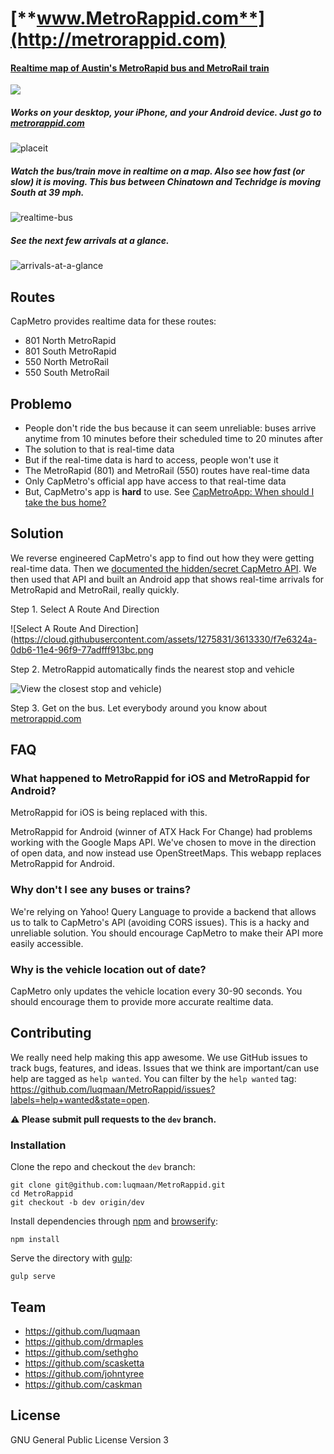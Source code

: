 [**www.MetroRappid.com**](http://metrorappid.com)
====================

#### [Realtime map of Austin's MetroRapid bus and MetroRail train](http://metrorappid.com)

[![](https://cloud.githubusercontent.com/assets/1275831/3210441/0128e4a2-eec1-11e3-8622-fc947f7c305c.png)](http://metrorappid.com)

##### Works on your desktop, your iPhone, and your Android device. Just go to [metrorappid.com](http://metrorappid.com)

![placeit](https://cloud.githubusercontent.com/assets/1275831/3565798/3078cb22-0ad3-11e4-8285-005d3c211766.jpg)


##### Watch the bus/train move in realtime on a map. Also see how fast (or slow) it is moving. This bus between Chinatown and Techridge is moving South at 39 mph.

![realtime-bus](https://cloud.githubusercontent.com/assets/1275831/3565764/29f44d6a-0ad0-11e4-9bc0-aa39e50b77a3.jpg)

##### See the next few arrivals at a glance.

![arrivals-at-a-glance](https://cloud.githubusercontent.com/assets/1275831/3565763/29f3796c-0ad0-11e4-9508-0b03d1fcd1b8.jpg)

## Routes

CapMetro provides realtime data for these routes:

- 801 North MetroRapid
- 801 South MetroRapid
- 550 North MetroRail
- 550 South MetroRail

## Problemo

- People don't ride the bus because it can seem unreliable: buses arrive anytime from 10 minutes before their scheduled time to 20 minutes after
- The solution to that is real-time data
- But if the real-time data is hard to access, people won't use it
- The MetroRapid (801) and MetroRail (550) routes have real-time data
- Only CapMetro's official app have access to that real-time data
- But, CapMetro's app is **hard** to use. See [CapMetroApp: When should I take the bus home?](https://github.com/sethgho/MetroRappidAndroid/wiki/CapMetro-App---When-should-I-take-the-bus-home)


## Solution

We reverse engineered CapMetro's app to find out how they were getting real-time data. Then we [documented the hidden/secret CapMetro API](https://github.com/luqmaan/MetroRappid/wiki/The-CapMetro-API).
We then used that API and built an Android app that shows real-time arrivals for MetroRapid and MetroRail, really quickly.

Step 1. Select A Route And Direction

![Select A Route And Direction](https://cloud.githubusercontent.com/assets/1275831/3613330/f7e6324a-0db6-11e4-96f9-77adfff913bc.png

Step 2. MetroRappid automatically finds the nearest stop and vehicle

![View the closest stop and vehicle](https://cloud.githubusercontent.com/assets/1275831/3613329/f7e0cdc8-0db6-11e4-972f-9de75b036372.png))

Step 3. Get on the bus. Let everybody around you know about [metrorappid.com](http://metrorappid.com)

## FAQ

### What happened to MetroRappid for iOS and MetroRappid for Android?

MetroRappid for iOS is being replaced with this.

MetroRappid for Android (winner of ATX Hack For Change) had problems working with the Google Maps API. We've chosen to move in the direction of open data, and now instead use OpenStreetMaps. This webapp replaces MetroRappid for Android.

### Why don't I see any buses or trains?

We're relying on Yahoo! Query Language to provide a backend that allows us to talk to CapMetro's API (avoiding CORS issues). This is a hacky and unreliable solution. You should encourage CapMetro to make their API more easily accessible.

### Why is the vehicle location out of date?

CapMetro only updates the vehicle location every 30-90 seconds. You should encourage them to provide more accurate realtime data.

## Contributing

We really need help making this app awesome. We use GitHub issues to track bugs, features, and ideas. Issues that we think are important/can use help are tagged as `help wanted`. You can filter by the `help wanted` tag: https://github.com/luqmaan/MetroRappid/issues?labels=help+wanted&state=open.

**:warning: Please submit pull requests to the `dev` branch.**

### Installation

Clone the repo and checkout the `dev` branch:

```
git clone git@github.com:luqmaan/MetroRappid.git
cd MetroRappid
git checkout -b dev origin/dev
```

Install dependencies through [npm](https://www.npmjs.org/) and [browserify](http://browserify.org/):

```
npm install
```

Serve the directory with [gulp](http://gulpjs.com/):

```
gulp serve
```

## Team

- https://github.com/luqmaan
- https://github.com/drmaples
- https://github.com/sethgho
- https://github.com/scasketta
- https://github.com/johntyree
- https://github.com/caskman

## License

GNU General Public License Version 3
